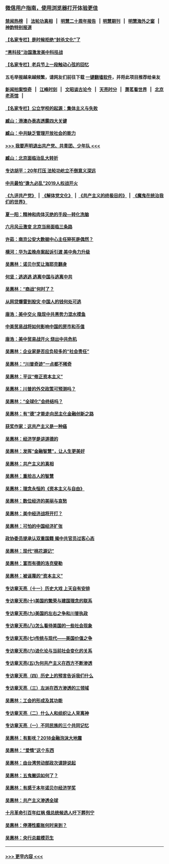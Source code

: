 ### [微信用户指南，使用浏览器打开体验更佳](https://github.com/gfw-breaker/banned-news1/blob/master/indexes/wechat-guide.md?t=0)
#### [禁闻热榜](热点新闻.md?t=0)  &nbsp;&nbsp;|&nbsp;&nbsp; [法轮功真相](https://github.com/gfw-breaker/truth/blob/master/README.md?t=0) &nbsp;&nbsp;|&nbsp;&nbsp; [明慧二十周年报告](https://github.com/gfw-breaker/mh-reports/blob/master/README.md?t=0) &nbsp;&nbsp;|&nbsp;&nbsp;[明慧期刊](https://github.com/gfw-breaker/mh-qikan) &nbsp;&nbsp;|&nbsp;&nbsp; [明慧海外之窗](https://github.com/gfw-breaker/mh-news/blob/master/README.md?t=0) &nbsp;&nbsp;|&nbsp;&nbsp; [神韵特别报道](https://github.com/gfw-breaker/mh-news/blob/master/shenyun.md?t=0)
#### [【名家专栏】是时候拒绝“封杀文化”了](../pages/nsc423/n11814093.md?t=02131433) 
#### [“黑科技”治国激发美中科技战](../pages/nsc423/n11638056.md?t=02131433) 
#### [【名家专栏】老兵节上一段触动心弦的回忆](../pages/nsc423/n11646016.md?t=02131433) 
#### 五毛举报越来越频繁，请网友们前往下载 [一键翻墙软件](https://github.com/gfw-breaker/ssr-accounts)，并将此项目推荐给亲友
#### [新闻拍案惊奇](https://github.com/gfw-breaker/banned-news1/blob/master/pages/link4.md) &nbsp;&nbsp;|&nbsp;&nbsp; [江峰时刻](https://github.com/gfw-breaker/banned-news1/blob/master/pages/link4.md) &nbsp;&nbsp;|&nbsp;&nbsp; [文昭谈古论今](https://github.com/gfw-breaker/banned-news1/blob/master/pages/link4.md) &nbsp;&nbsp;|&nbsp;&nbsp; [天亮时分](https://github.com/gfw-breaker/banned-news1/blob/master/pages/link4.md) &nbsp;&nbsp;|&nbsp;&nbsp; [萧茗看世界](https://github.com/gfw-breaker/banned-news1/blob/master/pages/link4.md) &nbsp;&nbsp;|&nbsp;&nbsp; [北京老茶馆](https://github.com/gfw-breaker/banned-news1/blob/master/pages/link4.md) &nbsp;&nbsp;|&nbsp;&nbsp; 
#### [【名家专栏】公立学校的起源：集体主义与失败](../pages/nsc423/n11601833.md?t=02131433) 
#### [臧山：港澳办表态透露四大关键](../pages/nsc423/n11421628.md?t=02131433) 
#### [臧山：中共缺乏管理开放社会的能力](../pages/nsc423/n11407457.md?t=02131433) 
#### [>>> 我要声明退出共产党、共青团、少年队 <<<](https://github.com/begood0513/goodnews/blob/master/quit/letter.md) 
#### [臧山：北京面临治乱大转折](../pages/nsc423/n11406895.md?t=02131433) 
#### [专访胡平：20年打压 法轮功屹立不倒意义深远](../pages/nsc423/n11398800.md?t=02131433) 
#### [中共最怕“逢九必乱”2019人权战开火](../pages/nsc423/n11385248.md?t=02131433) 
#### [《九评共产党》](https://github.com/begood0513/9ping.md/blob/master/README.md) &nbsp;|&nbsp; [《解体党文化》](../../../../jtdwh.md/blob/master/README.md)  &nbsp;|&nbsp; [《共产主义的终极目的》](../../../../gczydzjmd.md/blob/master/README.md) &nbsp;|&nbsp; [《魔鬼在统治我们的世界》](../../../../mgztzwmdsj.md/blob/master/README.md) 
#### [夏一阳：精神和肉体灭绝的手段—转化洗脑](../pages/nsc423/n11368250.md?t=02131433) 
#### [六月风云激变 北京当局面临三条路](../pages/nsc423/n11313668.md?t=02131433) 
#### [许茹：南京公安大数据中心主任猝死是偶然？](../pages/nsc423/n11064744.md?t=02131433) 
#### [横河：华为孟晚舟案起诉引渡 美中角力升级](../pages/nsc423/n11027230.md?t=02131433) 
#### [吴惠林：诺贝尔奖让海耶克翻身](../pages/nsc423/n10890049.md?t=02131433) 
#### [何坚：逃逃逃 逃离中国与逃离中共](../pages/nsc423/n10592891.md?t=02131433) 
#### [吴惠林：“商战”何时了？](../pages/nsc423/n10573558.md?t=02131433) 
#### [从网贷爆雷到股灾 中国人的钱何处可逃](../pages/nsc423/n10572800.md?t=02131433) 
#### [唐浩：美中交火 隐现中共黑势力混水摸鱼](../pages/nsc423/n10544040.md?t=02131433) 
#### [中美贸易战将如何影响中国的房市和币值](../pages/nsc423/n10543697.md?t=02131433) 
#### [唐浩：美中贸易战开火 烧出中共危机](../pages/nsc423/n10540126.md?t=02131433) 
#### [吴惠林：企业家是否应负较多的“社会责任”](../pages/nsc423/n10535022.md?t=02131433) 
#### [吴惠林：“川普奇迹”一点都不稀奇](../pages/nsc423/n10512808.md?t=02131433) 
#### [吴惠林：平议“修正资本主义”](../pages/nsc423/n10495724.md?t=02131433) 
#### [吴惠林：川普的外交政策可预测吗？](../pages/nsc423/n10462387.md?t=02131433) 
#### [吴惠林：“全球化”会终结吗？](../pages/nsc423/n10452838.md?t=02131433) 
#### [吴惠林：有“德”才能走向民主化金融创新之路](../pages/nsc423/n10432292.md?t=02131433) 
#### [获奖作家：这共产主义是一种癌](../pages/nsc423/n10431541.md?t=02131433) 
#### [吴惠林：经济学是讲道德的](../pages/nsc423/n10398014.md?t=02131433) 
#### [吴惠林：发挥“金融智慧”，让人生更美好](../pages/nsc423/n10375019.md?t=02131433) 
#### [吴惠林：共产主义的真相](../pages/nsc423/n10351394.md?t=02131433) 
#### [吴惠林：重拾古人的智慧](../pages/nsc423/n10337691.md?t=02131433) 
#### [吴惠林：理念永恒的《资本主义与自由》](../pages/nsc423/n10316274.md?t=02131433) 
#### [吴惠林：数位经济的美丽与哀愁](../pages/nsc423/n10292946.md?t=02131433) 
#### [吴惠林：美中经济战将开打？](../pages/nsc423/n10258825.md?t=02131433) 
#### [吴惠林：可怕的中国经济扩张](../pages/nsc423/n10219147.md?t=02131433) 
#### [政协委员提承认双重国籍 揭中共官员过客心态](../pages/nsc423/n10208809.md?t=02131433) 
#### [吴惠林：现代“桃花源记”](../pages/nsc423/n10185234.md?t=02131433) 
#### [吴惠林：富而有德的洛克斐勒](../pages/nsc423/n10142264.md?t=02131433) 
#### [吴惠林：被诬蔑的“资本主义”](../pages/nsc423/n10124816.md?t=02131433) 
#### [专访章天亮（十一）历史大戏 上天自有安排](../pages/nsc423/n10094905.md?t=02131433) 
#### [专访章天亮(十)美国的繁荣与建国理念的联系](../pages/nsc423/n10094899.md?t=02131433) 
#### [专访章天亮(九)美国的左右之争和川普执政](../pages/nsc423/n10094889.md?t=02131433) 
#### [专访章天亮(八)怎么看待美国的一些社会现象](../pages/nsc423/n10094857.md?t=02131433) 
#### [专访章天亮(七)传统与现代——美国价值之争](../pages/nsc423/n10093140.md?t=02131433) 
#### [专访章天亮(六)进化论与当前社会变化的关系](../pages/nsc423/n10092036.md?t=02131433) 
#### [专访章天亮(五)为何共产主义在西方不断渗透](../pages/nsc423/n10083620.md?t=02131433) 
#### [专访章天亮（四）历史上的预言告诉我们什么](../pages/nsc423/n10083606.md?t=02131433) 
#### [专访章天亮（三）左派在西方渗透的三领域](../pages/nsc423/n10081115.md?t=02131433) 
#### [吴惠林：工会的形成及其功能](../pages/nsc423/n10080633.md?t=02131433) 
#### [专访章天亮（二）什么人和组织让人背离神](../pages/nsc423/n10076637.md?t=02131433) 
#### [专访章天亮（一）不同民族的三个共同记忆](../pages/nsc423/n10074188.md?t=02131433) 
#### [吴惠林：有影呒？2018金融泡沫大地震](../pages/nsc423/n10040534.md?t=02131433) 
#### [吴惠林：“爱情”这个东西](../pages/nsc423/n10019423.md?t=02131433) 
#### [吴惠林：由台湾劳动部政次请辞说起](../pages/nsc423/n9979679.md?t=02131433) 
#### [吴惠林：五鬼搬运如何了？](../pages/nsc423/n9925338.md?t=02131433) 
#### [吴惠林：有感于本年诺贝尔经济学奖](../pages/nsc423/n9871883.md?t=02131433) 
#### [吴惠林：共产主义渗透全球](../pages/nsc423/n9812748.md?t=02131433) 
#### [十月革命引百年红祸 俄总统候选人吁下葬列宁](../pages/nsc423/n9810182.md?t=02131433) 
#### [吴惠林：停滞性膨胀何时来到？](../pages/nsc423/n9764136.md?t=02131433) 
#### [吴惠林：央行总裁模范生](../pages/nsc423/n9728134.md?t=02131433) 

----
#### [ >>> 更早内容 <<< ](../indexes/nsc423-earlier.md)
